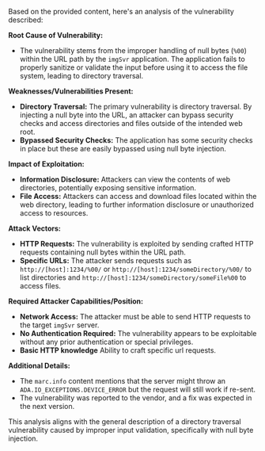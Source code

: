 Based on the provided content, here's an analysis of the vulnerability described:

**Root Cause of Vulnerability:**
- The vulnerability stems from the improper handling of null bytes (`%00`) within the URL path by the `imgSvr` application. The application fails to properly sanitize or validate the input before using it to access the file system, leading to directory traversal.

**Weaknesses/Vulnerabilities Present:**
- **Directory Traversal:** The primary vulnerability is directory traversal. By injecting a null byte into the URL, an attacker can bypass security checks and access directories and files outside of the intended web root.
- **Bypassed Security Checks:** The application has some security checks in place but these are easily bypassed using null byte injection.

**Impact of Exploitation:**
- **Information Disclosure:** Attackers can view the contents of web directories, potentially exposing sensitive information.
- **File Access:** Attackers can access and download files located within the web directory, leading to further information disclosure or unauthorized access to resources.

**Attack Vectors:**
- **HTTP Requests:** The vulnerability is exploited by sending crafted HTTP requests containing null bytes within the URL path.
- **Specific URLs:** The attacker sends requests such as `http://[host]:1234/%00/` or `http://[host]:1234/someDirectory/%00/` to list directories and `http://[host]:1234/someDirectory/someFile%00` to access files.

**Required Attacker Capabilities/Position:**
- **Network Access:** The attacker must be able to send HTTP requests to the target `imgSvr` server.
- **No Authentication Required:** The vulnerability appears to be exploitable without any prior authentication or special privileges.
- **Basic HTTP knowledge** Ability to craft specific url requests.

**Additional Details:**
- The `marc.info` content mentions that the server might throw an `ADA.IO_EXCEPTIONS.DEVICE_ERROR` but the request will still work if re-sent.
- The vulnerability was reported to the vendor, and a fix was expected in the next version.

This analysis aligns with the general description of a directory traversal vulnerability caused by improper input validation, specifically with null byte injection.